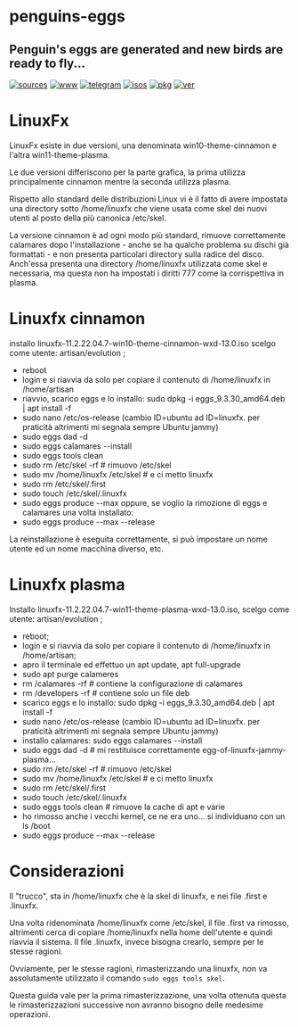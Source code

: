 penguins-eggs
=============

## Penguin&#39;s eggs are generated and new birds are ready to fly...
[![sources](https://img.shields.io/badge/github-sources-cyan)](https://github.com/pieroproietti/penguins-eggs)
[![www](https://img.shields.io/badge/www-blog-cyan)](https://penguins-eggs.net)
[![telegram](https://img.shields.io/badge/telegram-group-cyan)](https://t.me/penguins_eggs)
[![isos](https://img.shields.io/badge/images-ISO-blue)](https://sourceforge.net/projects/penguins-eggs/files/ISOS)
[![pkg](https://img.shields.io/badge/packages-bin-blue)](https://sourceforge.net/projects/penguins-eggs/files/Packages)
[![ver](https://img.shields.io/npm/v/penguins-eggs.svg)](https://npmjs.org/package/penguins-eggs)

# LinuxFx

LinuxFx esiste in due versioni, una denominata win10-theme-cinnamon e l'altra win11-theme-plasma.

Le due versioni differiscono per la parte grafica, la prima utilizza principalmente cinnamon mentre la seconda utilizza plasma.

Rispetto allo standard delle distribuzioni Linux vi è il fatto di avere impostata una directory sotto /home/linuxfx che viene usata come skel dei nuovi utenti al posto della più canonica /etc/skel.

La versione cinnamon è ad ogni modo più standard, rimuove correttamente calamares dopo l'installazione - anche se ha qualche problema su dischi già formattati - e non presenta particolari directory sulla radice del disco. Anch'essa presenta una directory /home/linuxfx utilizzata come skel e necessaria, ma questa non ha impostati i diritti 777 come la corrispettiva in plasma.

# Linuxfx cinnamon
installo linuxfx-11.2.22.04.7-win10-theme-cinnamon-wxd-13.0.iso scelgo come utente: artisan/evolution ;
* reboot
* login e si riavvia da solo per copiare il contenuto di /home/linuxfx in /home/artisan
* riavvio, scarico eggs e lo installo: sudo dpkg -i eggs_9.3.30_amd64.deb | apt install -f
* sudo nano /etc/os-release (cambio ID=ubuntu ad ID=linuxfx. per praticità altrimenti mi segnala sempre Ubuntu jammy)
* sudo eggs dad -d
* sudo eggs calamares --install
* sudo eggs tools clean
* sudo rm /etc/skel -rf # rimuovo /etc/skel
* sudo mv /home/linuxfx /etc/skel # e ci metto linuxfx
* sudo rm /etc/skel/.first 
* sudo touch /etc/skel/.linuxfx
* sudo eggs produce --max 
oppure, se voglio la rimozione di eggs e calamares una volta installato:
* sudo eggs produce --max --release

La reinstallazione è eseguita correttamente, si può impostare un nome utente ed un nome macchina diverso, etc.

# Linuxfx plasma
Installo linuxfx-11.2.22.04.7-win11-theme-plasma-wxd-13.0.iso, scelgo come utente: artisan/evolution ;
* reboot;
* login e si riavvia da solo per copiare il contenuto di /home/linuxfx in /home/artisan;
* apro il terminale ed effettuo un apt update, apt full-upgrade
* sudo apt purge calameres
* rm /calamares -rf # contiene la configurazione di calamares
* rm /developers -rf # contiene solo un file deb
* scarico eggs e lo installo: sudo dpkg -i eggs_9.3.30_amd64.deb | apt install -f
* sudo nano /etc/os-release (cambio ID=ubuntu ad ID=linuxfx. per praticità altrimenti mi segnala sempre Ubuntu jammy)
* installo calamares: sudo eggs calamares --install
* sudo eggs dad -d  # mi restituisce correttamente egg-of-linuxfx-jammy-plasma... 
* sudo rm /etc/skel -rf # rimuovo /etc/skel
* sudo mv /home/linuxfx /etc/skel # e ci metto linuxfx
* sudo rm /etc/skel/.first 
* sudo touch /etc/skel/.linuxfx
* sudo eggs tools clean # rimuove la cache di apt e varie 
* ho rimosso anche i vecchi kernel, ce ne era uno... si individuano con un ls /boot
* sudo eggs produce --max --release

# Considerazioni

Il "trucco", sta in /home/linuxfx che è la skel di linuxfx, e nei file .first e .linuxfx. 

Una volta ridenominata /home/linuxfx come /etc/skel, il file .first va rimosso, altrimenti cerca di copiare /home/linuxfx nella home dell'utente e quindi riavvia il sistema. Il file .linuxfx, invece bisogna crearlo, sempre per le stesse ragioni. 

Ovviamente, per le stesse ragioni, rimasterizzando una linuxfx, non va assolutamente utilizzato il comando ```sudo eggs tools skel```.

Questa guida vale per la prima rimasterizzazione, una volta ottenuta questa le rimasterizzazioni successive non avranno bisogno delle medesime operazioni.
